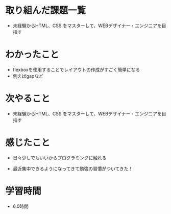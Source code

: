 # 取り組んだ課題一覧

- 未経験からHTML、CSS をマスターして、WEBデザイナー・エンジニアを目指す

# わかったこと

- flexboxを使用することでレイアウトの作成がすごく簡単になる
- 例えばgapなど      

# 次やること

- 未経験からHTML、CSS をマスターして、WEBデザイナー・エンジニアを目指す

# 感じたこと

- 日々少しでもいいからプログラミングに触れる

- 最近集中できるようになってきて勉強の習慣がついてきた！

# 学習時間
- 6.0時間
